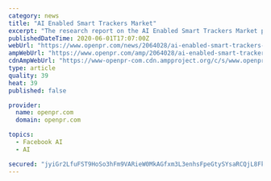 ```yaml
---
category: news
title: "AI Enabled Smart Trackers Market"
excerpt: "The research report on the AI Enabled Smart Trackers Market provides professional in depth analysis available on the market status and development trends including growth rate competitive landscape opportunities technological advancement drivers restraints product launches future products applications and the"
publishedDateTime: 2020-06-01T17:07:00Z
webUrl: "https://www.openpr.com/news/2064028/ai-enabled-smart-trackers-market-growth-factors-emerging"
ampWebUrl: "https://www.openpr.com/amp/2064028/ai-enabled-smart-trackers-market-growth-factors-emerging"
cdnAmpWebUrl: "https://www-openpr-com.cdn.ampproject.org/c/s/www.openpr.com/amp/2064028/ai-enabled-smart-trackers-market-growth-factors-emerging"
type: article
quality: 39
heat: 39
published: false

provider:
  name: openpr.com
  domain: openpr.com

topics:
  - Facebook AI
  - AI

secured: "jyiGr2LfuFST9HoSo3hFm9VARieW0MkAGfxm3L3enhsFpeGtySYsaRCQjL8FkBtgnCzi79rA9ht0PssCUPbpHl9rCIf4CuvziQ44KvQd3KHs81ugf7AJFG4gH0AyPlgu9sxLNBpp8ucKHFTSEX/8dYvVcv/iDktNFkXcU5vK/+SfPxDEYgrC4xpl8EorLXVX57M8TzBt8F2JspTanj5c+MfhuWfvABM4nZYdLhwe8WQXaZVEEty3xijKowCc/ixMrQUTNpwzw8ETr0YlYnOAbVzPfqv0NhYr04CXsDhBgrXtGJFQ34bjRZzxYDo7VgFs;P1qRmrgdEoKSaGYJFgWY9Q=="
---
```



